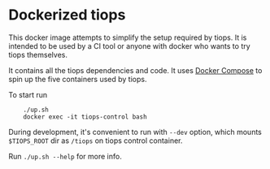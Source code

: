 Dockerized tiops
=================

This docker image attempts to simplify the setup required by tiops.
It is intended to be used by a CI tool or anyone with docker who wants to try tiops themselves.

It contains all the tiops dependencies and code. It uses [Docker Compose](https://github.com/docker/compose) to spin up the five
containers used by tiops.

To start run

````
    ./up.sh
    docker exec -it tiops-control bash
````

During development, it's convenient to run with `--dev` option, which mounts `$TIOPS_ROOT` dir as `/tiops` on tiops control container.

Run `./up.sh --help` for more info.
